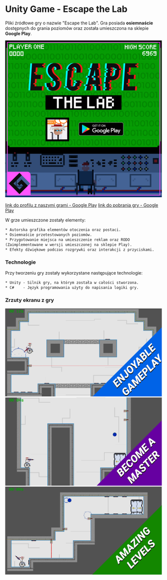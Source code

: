 # Unity Game - Escape the Lab


Pliki źródłowe gry o nazwie "Escape the Lab". 
Gra posiada **osiemnaście** dostępnych do grania poziomów oraz została umieszczona na sklepie **Google Play**.

<img src= "Game_Images/Facebook_Post_Image.png">

[link do profilu z naszymi grami - Google Play](https://play.google.com/store/apps/dev?id=6893354586300001935)
[link do pobrania gry - Google Play](https://play.google.com/store/apps/details?id=com.GeekBox.EscapeTheLab)

W grze umieszczone zostały elementy:

    * Autorska grafika elementów otoczenia oraz postaci.
    * Osiemnaście przetestowanych poziomów.
    * Przygotowanie miejsca na umieszczenie reklam oraz RODO (Zaimplementowane w wersji umieszczonej na sklepie Play).
    * Efekty dźwiękowe podczas rozgrywki oraz interakcji z przyciskami.

### Technologie

Przy tworzeniu gry zostały wykorzystane następujące technologie:

    * Unity - Silnik gry, na którym została w całości stworzona.
    * C#    - Język programowania użyty do napisania logiki gry.

### Zrzuty ekranu z gry

<img src= "Game_Images/ss1-01.png">

<img src= "Game_Images/ss1-06.png">

<img src= "Game_Images/ss1-04.png">